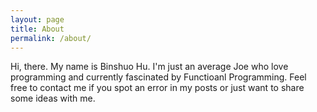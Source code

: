 ```yaml
---
layout: page
title: About
permalink: /about/
---
```


Hi, there. My name is Binshuo Hu.
I'm just an average Joe who love programming and currently fascinated by Functioanl Programming.
Feel free to contact me if you spot an error in my posts or just want to share some ideas with me.
